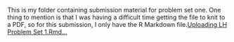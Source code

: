 This is my folder containing submission material for problem set one. One thing to mention is that I was having a difficult time getting the file to knit to a PDF, so for this submission, I only have the R Markdown file.[Uploading LH Problem Set 1.Rmd…]()
